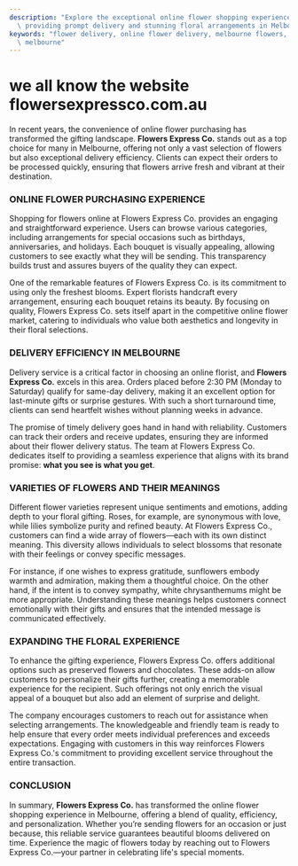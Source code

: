 ```yaml
---
description: "Explore the exceptional online flower shopping experience at Flowers Express Co.\
  \ providing prompt delivery and stunning floral arrangements in Melbourne."
keywords: "flower delivery, online flower delivery, melbourne flowers, send fresh flowers in\
  \ melbourne"
---
```

# we all know the website flowersexpressco.com.au

In recent years, the convenience of online flower purchasing has transformed the gifting landscape. **Flowers Express Co.** stands out as a top choice for many in Melbourne, offering not only a vast selection of flowers but also exceptional delivery efficiency. Clients can expect their orders to be processed quickly, ensuring that flowers arrive fresh and vibrant at their destination.

### ONLINE FLOWER PURCHASING EXPERIENCE

Shopping for flowers online at Flowers Express Co. provides an engaging and straightforward experience. Users can browse various categories, including arrangements for special occasions such as birthdays, anniversaries, and holidays. Each bouquet is visually appealing, allowing customers to see exactly what they will be sending. This transparency builds trust and assures buyers of the quality they can expect.

One of the remarkable features of Flowers Express Co. is its commitment to using only the freshest blooms. Expert florists handcraft every arrangement, ensuring each bouquet retains its beauty. By focusing on quality, Flowers Express Co. sets itself apart in the competitive online flower market, catering to individuals who value both aesthetics and longevity in their floral selections.

### DELIVERY EFFICIENCY IN MELBOURNE

Delivery service is a critical factor in choosing an online florist, and **Flowers Express Co.** excels in this area. Orders placed before 2:30 PM (Monday to Saturday) qualify for same-day delivery, making it an excellent option for last-minute gifts or surprise gestures. With such a short turnaround time, clients can send heartfelt wishes without planning weeks in advance.

The promise of timely delivery goes hand in hand with reliability. Customers can track their orders and receive updates, ensuring they are informed about their flower delivery status. The team at Flowers Express Co. dedicates itself to providing a seamless experience that aligns with its brand promise: **what you see is what you get**.

### VARIETIES OF FLOWERS AND THEIR MEANINGS

Different flower varieties represent unique sentiments and emotions, adding depth to your floral gifting. Roses, for example, are synonymous with love, while lilies symbolize purity and refined beauty. At Flowers Express Co., customers can find a wide array of flowers—each with its own distinct meaning. This diversity allows individuals to select blossoms that resonate with their feelings or convey specific messages.

For instance, if one wishes to express gratitude, sunflowers embody warmth and admiration, making them a thoughtful choice. On the other hand, if the intent is to convey sympathy, white chrysanthemums might be more appropriate. Understanding these meanings helps customers connect emotionally with their gifts and ensures that the intended message is communicated effectively.

### EXPANDING THE FLORAL EXPERIENCE

To enhance the gifting experience, Flowers Express Co. offers additional options such as preserved flowers and chocolates. These adds-on allow customers to personalize their gifts further, creating a memorable experience for the recipient. Such offerings not only enrich the visual appeal of a bouquet but also add an element of surprise and delight.

The company encourages customers to reach out for assistance when selecting arrangements. The knowledgeable and friendly team is ready to help ensure that every order meets individual preferences and exceeds expectations. Engaging with customers in this way reinforces Flowers Express Co.'s commitment to providing excellent service throughout the entire transaction.

### CONCLUSION

In summary, **Flowers Express Co.** has transformed the online flower shopping experience in Melbourne, offering a blend of quality, efficiency, and personalization. Whether you’re sending flowers for an occasion or just because, this reliable service guarantees beautiful blooms delivered on time. Experience the magic of flowers today by reaching out to Flowers Express Co.—your partner in celebrating life's special moments.
